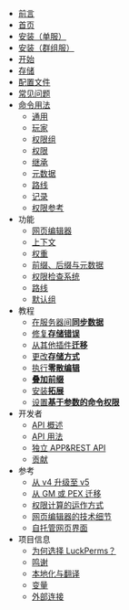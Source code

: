 <!-- _sidebar.md -->

* [前言](README.md)
* [首页](home.md)
* [安装（单服）](install-on-a-single-server.md)
* [安装（群组服）](install-on-multiple-servers.md.md)
* [开始](getting-started.md)
* [存储](storage.md)
* [配置文件](configuration.md)
* [常见问题](faq.md)
* [命令用法](command-usage.md)
    * [通用](command-usage.general.md)
    * [玩家](command-usage.user.md)
    * [权限组](command-usage.group.md)
    * [权限](command-usage.permission.md)
    * [继承](command-usage.parent.md)
    * [元数据](command-usage.meta.md)
    * [路线](command-usage.track.md)
    * [记录](command-usage.log.md)
    * [权限参考](command-usage.permissions-reference.md)
* 功能
    * [网页编辑器](features.web-editor.md)
    * [上下文](features.context.md)
    * [权重](features.weight.md)
    * [前缀、后缀与元数据](features.prefix-suffix-meta.md)
    * [权限检查系统](features.verbose.md)
    * [路线](features.tracks.md)
    * [默认组](features.default-groups.md)
* 教程
   * [在服务器间**同步数据**](how-to.sync-data-between-servers.md)
   * [修复**存储错误**](how-to.fix-storage-errors.md)
   * [从其他插件**迁移**](how-to.migrate-from-other-plugins.md)
   * [更改**存储方式**](how-to.switch-storage-types.md)
   * [执行**零散编辑**](how-to.perform-bulk-edits.md)
   * [**叠加前缀**](how-to.stack-prefixes.md)
   * [安装**拓展**](how-to.install-extensions.md)
   * [设置**基于参数的命令权限**](how-to.setup-argument-based-command-permissions.md)
* 开发者
   * [API 概述](developers.api-introduction.md)
   * [API 用法](developers.api-usage.md)
   * [独立 APP&REST API](developers.standalone-app-rest-api.md)
   * [贡献](developers.contributing.md)
* 参考
   * [从 v4 升级至 v5](reference.upgrading-from-v4-to-v5.md)
   * [从 GM 或 PEX 迁移](reference.migrating-from-gm-or-pex.md)
   * [权限计算的运作方式](reference.how-permission-calculation-works.md)
   * [网页编辑器的技术细节](reference.web-editor-technical-details.md)
   * [自托管网页界面](reference.self-hosting-the-web-interfaces.md)
* 项目信息
   * [为何选择 LuckPerms？](project-info.why-luckperms.md)
   * [鸣谢](project-info.credits.md)
   * [本地化与翻译](project-info.locale-and-translations.md)
   * [变量](project-info.placeholders.md)
   * [外部连接](project-info.external-connections.md)
